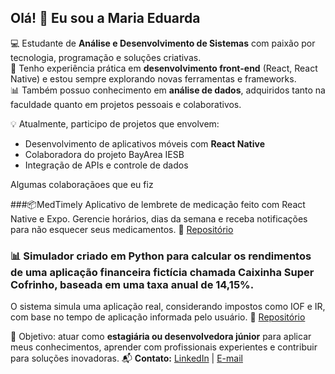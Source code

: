 ## Olá! 👋 Eu sou a Maria Eduarda

💻 Estudante de **Análise e Desenvolvimento de Sistemas** com paixão por tecnologia, programação e soluções criativas.  
🚀 Tenho experiência prática em **desenvolvimento front-end** (React, React Native) e estou sempre explorando novas ferramentas e frameworks.  
📊 Também possuo conhecimento em **análise de dados**, adquiridos tanto na faculdade quanto em projetos pessoais e colaborativos.  

💡 Atualmente, participo de projetos que envolvem:
- Desenvolvimento de aplicativos móveis com **React Native**
- Colaboradora do projeto BayArea IESB 
- Integração de APIs e controle de dados

Algumas colaboraçãoes que eu fiz

  ###📦MedTimely 
  Aplicativo de lembrete de medicação feito com React Native e Expo.
  Gerencie horários, dias da semana e receba notificações para não esquecer seus medicamentos.
🔗 [Repositório]([https://github.com/colega/projeto-medicamentos](https://github.com/dudamegc/MedTimely.git))

### 📊 Simulador criado em Python para calcular os rendimentos de uma aplicação financeira fictícia chamada Caixinha Super Cofrinho, baseada em uma taxa anual de 14,15%.
O sistema simula uma aplicação real, considerando impostos como IOF e IR, com base no tempo de aplicação informada pelo usuário. 
🔗 [Repositório]([https://github.com/seuusuario/dashboard](https://github.com/dudamegc/cofrinho-python.git))

🎯 Objetivo: atuar como **estagiária ou desenvolvedora júnior** para aplicar meus conhecimentos, aprender com profissionais experientes e contribuir para soluções inovadoras.
📬 **Contato:** [LinkedIn](https://www.linkedin.com/in/maria-eduarda-fernandes-calado-39b627198) | [E-mail](dudacalado2006@gmail.com)
